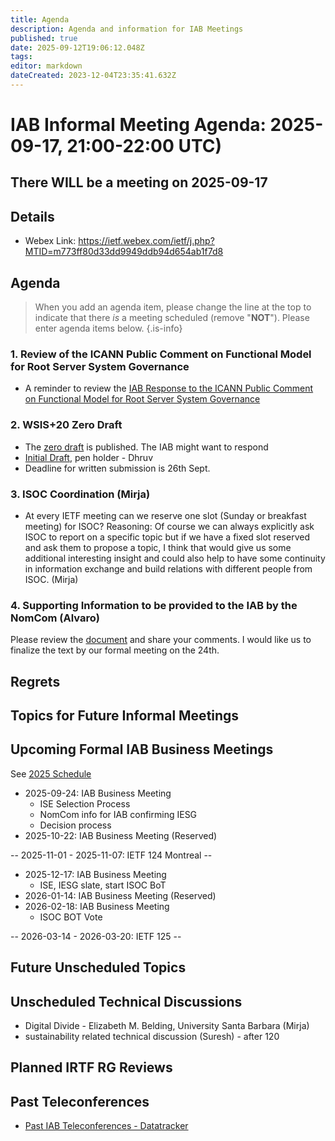 ```yaml
---
title: Agenda
description: Agenda and information for IAB Meetings
published: true
date: 2025-09-12T19:06:12.048Z
tags: 
editor: markdown
dateCreated: 2023-12-04T23:35:41.632Z
---
```


# IAB Informal Meeting Agenda: 2025-09-17, 21:00-22:00 UTC)

## There WILL be a meeting on 2025-09-17

## Details

* Webex Link: https://ietf.webex.com/ietf/j.php?MTID=m773ff80d33dd9949ddb94d654ab1f7d8


## Agenda

> When you add an agenda item, please change the line at the top to indicate that there *is* a meeting scheduled (remove "**NOT**"). Please enter agenda items below.
{.is-info}

### 1. Review of the ICANN Public Comment on Functional Model for Root Server System Governance

- A reminder to review the [IAB Response to the ICANN Public Comment on Functional Model for Root Server System Governance](https://docs.google.com/document/d/1xsU_mQGCmcvci_CV9SIfvRzc1CCKTn_ZqJQekvGGNmY/edit?usp=sharing) 


### 2. WSIS+20 Zero Draft 

- The [zero draft](https://publicadministration.desa.un.org/sites/default/files/2021-04/2025/WSIS%2B20_ZERO_DRAFT.pdf) is published. The IAB might want to respond 
- [Initial Draft](https://docs.google.com/document/d/10Qq7-4gYv6ISPTIzBBpMNkmkpnKtSVI5DucOo3Mp5ww/edit?usp=sharing), pen holder - Dhruv 
- Deadline for written submission is 26th Sept.  


### 3. ISOC Coordination (Mirja)

- At every IETF meeting can we reserve one slot (Sunday or breakfast meeting) for ISOC? Reasoning: Of course we can always explicitly ask ISOC to report on a specific topic but if we have a fixed slot reserved and ask them to propose a topic, I think that would give us some additional interesting insight and could also help to have some continuity in information exchange and build relations with different people from ISOC. (Mirja)


### 4. Supporting Information to be provided to the IAB by the NomCom (Alvaro)

Please review the [document](https://docs.google.com/document/d/1y4lPp5w722iC-Jo5hmjBhYlaj0IjjxuL2sJaauH1iPs/edit?usp=sharing) and share your comments. I would like us to finalize the text by our formal meeting on the 24th.


## Regrets
 



## Topics for Future Informal Meetings




## Upcoming Formal IAB Business Meetings

See [2025 Schedule](https://wiki.ietf.org/group/iab/2025_Schedule)

- 2025-09-24: IAB Business Meeting
    - ISE Selection Process
    - NomCom info for IAB confirming IESG
    - Decision process
- 2025-10-22: IAB Business Meeting (Reserved)

-- 2025-11-01 - 2025-11-07: IETF 124 Montreal --

- 2025-12-17: IAB Business Meeting
    - ISE, IESG slate, start ISOC BoT
- 2026-01-14: IAB Business Meeting (Reserved)
- 2026-02-18: IAB Business Meeting 
    - ISOC BOT Vote
    
-- 2026-03-14 - 2026-03-20: IETF 125 --

## Future Unscheduled Topics 


## Unscheduled Technical Discussions

* Digital Divide - Elizabeth M. Belding, University Santa Barbara (Mirja)
* sustainability related technical discussion (Suresh) - after 120


## Planned IRTF RG Reviews 

## Past Teleconferences 

* [Past IAB Teleconferences - Datatracker](https://datatracker.ietf.org/group/iab/meetings/)


<!--
### Alternate Zoom info:

* [Zoom link](https://ietf.zoom.us/j/2649121587?pwd=dVJXTHRoQ2RqeE5tY2huWFFDdTFpdz09)
* Passcode: 1234
-->
